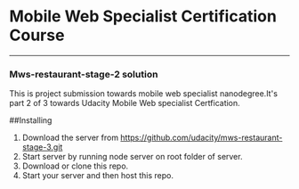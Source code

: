 # Mobile Web Specialist Certification Course
---
### Mws-restaurant-stage-2 solution

This is project submission towards mobile web specialist nanodegree.It's part 2 of 3 towards Udacity Mobile Web specialist Certfication. 

##Installing
1. Download the server from https://github.com/udacity/mws-restaurant-stage-3.git
2. Start server by running node server on root folder of server.
3. Download or clone this repo.
4. Start your server and then host this repo.





